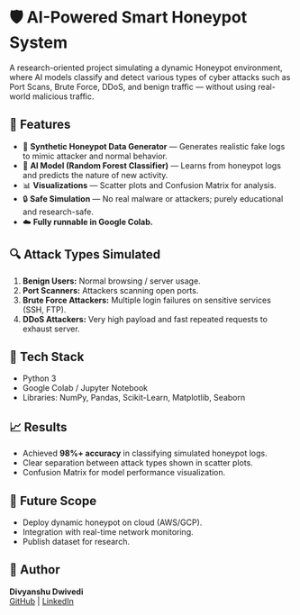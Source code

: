 # 🛡️ AI-Powered Smart Honeypot System

A research-oriented project simulating a dynamic Honeypot environment, where AI models classify and detect various types of cyber attacks such as Port Scans, Brute Force, DDoS, and benign traffic — without using real-world malicious traffic.

## 📌 Features

- 🔄 **Synthetic Honeypot Data Generator** — Generates realistic fake logs to mimic attacker and normal behavior.
- 🧠 **AI Model (Random Forest Classifier)** — Learns from honeypot logs and predicts the nature of new activity.
- 📊 **Visualizations** — Scatter plots and Confusion Matrix for analysis.
- 🔒 **Safe Simulation** — No real malware or attackers; purely educational and research-safe.
- ☁️ **Fully runnable in Google Colab.**

## 🔍 Attack Types Simulated
1. **Benign Users:** Normal browsing / server usage.
2. **Port Scanners:** Attackers scanning open ports.
3. **Brute Force Attackers:** Multiple login failures on sensitive services (SSH, FTP).
4. **DDoS Attackers:** Very high payload and fast repeated requests to exhaust server.

## 🚀 Tech Stack
- Python 3
- Google Colab / Jupyter Notebook
- Libraries: NumPy, Pandas, Scikit-Learn, Matplotlib, Seaborn

## 📈 Results
- Achieved **98%+ accuracy** in classifying simulated honeypot logs.
- Clear separation between attack types shown in scatter plots.
- Confusion Matrix for model performance visualization.

## 🔮 Future Scope
- Deploy dynamic honeypot on cloud (AWS/GCP).
- Integration with real-time network monitoring.
- Publish dataset for research.

## 👤 Author
**Divyanshu Dwivedi**  
[GitHub](https://github.com/divyanshpandit) | [LinkedIn](https://www.linkedin.com/in/divyanshpandit/)



